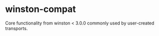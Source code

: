 # winston-compat
Core functionality from winston &lt; 3.0.0 commonly used by user-created transports. 
